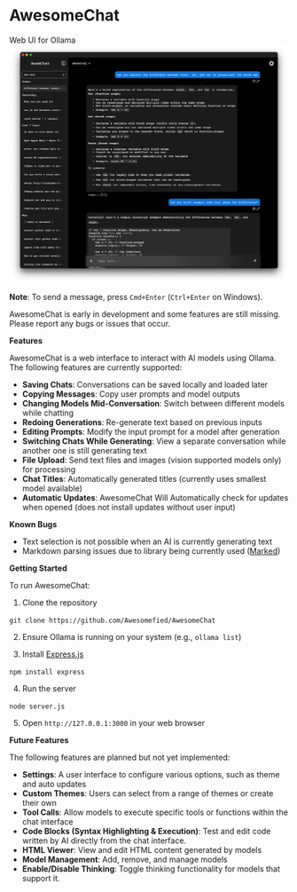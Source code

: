 # AwesomeChat

Web UI for Ollama
![Screenshot of AwesomeChat](./images/awesomechat.png)

**Note**: To send a message, press `Cmd+Enter` (`Ctrl+Enter` on Windows).

AwesomeChat is early in development and some features are still missing. Please report any bugs or issues that occur.

**Features**

AwesomeChat is a web interface to interact with AI models using Ollama. The following features are currently supported:

- **Saving Chats**: Conversations can be saved locally and loaded later
- **Copying Messages**: Copy user prompts and model outputs
- **Changing Models Mid-Conversation**: Switch between different models while chatting
- **Redoing Generations**: Re-generate text based on previous inputs
- **Editing Prompts**: Modify the input prompt for a model after generation
- **Switching Chats While Generating**: View a separate conversation while another one is still generating text
- **File Upload**: Send text files and images (vision supported models only) for processing
- **Chat Titles**: Automatically generated titles (currently uses smallest model available)
- **Automatic Updates**: AwesomeChat Will Automatically check for updates when opened (does not install updates without user input)

**Known Bugs**

- Text selection is not possible when an AI is currently generating text
- Markdown parsing issues due to library being currently used ([Marked](https://marked.js.org/))

**Getting Started**

To run AwesomeChat:

1. Clone the repository

`git clone https://github.com/Awesomefied/AwesomeChat`

2. Ensure Ollama is running on your system (e.g., `ollama list`)

3. Install [Express.js](https://expressjs.com/)

`npm install express`

4. Run the server

`node server.js`

5. Open `http://127.0.0.1:3000` in your web browser

**Future Features**

The following features are planned but not yet implemented:

- **Settings**: A user interface to configure various options, such as theme and auto updates
- **Custom Themes**: Users can select from a range of themes or create their own
- **Tool Calls**: Allow models to execute specific tools or functions within the chat interface
- **Code Blocks (Syntax Highlighting & Execution)**: Test and edit code written by AI directly from the chat interface.
- **HTML Viewer**: View and edit HTML content generated by models
- **Model Management**: Add, remove, and manage models
- **Enable/Disable Thinking**: Toggle thinking functionality for models that support it.
